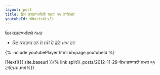 ```yaml
---
layout: post
title: ਓਮ ਕਸ਼ਟਾਅਭਿਯੋ ਨਮਹ ੧੧ ਟਾਇਮਸ
youtubeId: WNxrioXLsZs
---
```

 
 
 ਓਮ ਕਸ਼ਟਾਅਭਿਯੋ ਨਮਹ  
 
 -  ਕੌਣ ਕਸ਼ਤਾਸ ਹਨ ਜੋ ਸਮੇਂ ਦੇ ਛੋਟੇ ਮਾਪ ਹਨ 
 
  
 
  
 
 
 
 
 
 


{% include youtubePlayer.html id=page.youtubeId %}
 
[Next]({{ site.baseurl }}{% link  split1/_posts/2012-11-29-ਓਮ ਕਲਾਭਯੋ ਨਮਹ ੧੧ ਟਾਇਮਸ.md%})
 

